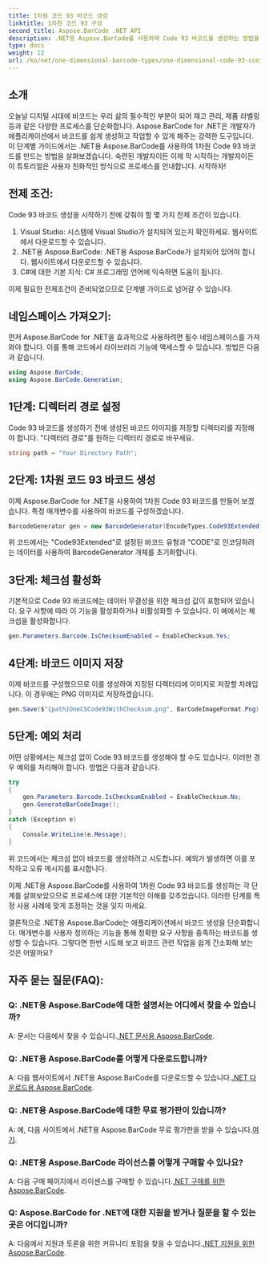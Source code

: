 ```yaml
---
title: 1차원 코드 93 바코드 생성
linktitle: 1차원 코드 93 구성
second_title: Aspose.BarCode .NET API
description: .NET용 Aspose.BarCode를 사용하여 Code 93 바코드를 생성하는 방법을 알아보세요. 바코드 생성을 위한 단계별 가이드입니다.
type: docs
weight: 12
url: /ko/net/one-dimensional-barcode-types/one-dimensional-code-93-configuration/
---
```


## 소개

오늘날 디지털 시대에 바코드는 우리 삶의 필수적인 부분이 되어 재고 관리, 제품 라벨링 등과 같은 다양한 프로세스를 단순화합니다. Aspose.BarCode for .NET은 개발자가 애플리케이션에서 바코드를 쉽게 생성하고 작업할 수 있게 해주는 강력한 도구입니다. 이 단계별 가이드에서는 .NET용 Aspose.BarCode를 사용하여 1차원 Code 93 바코드를 만드는 방법을 살펴보겠습니다. 숙련된 개발자이든 이제 막 시작하는 개발자이든 이 튜토리얼은 사용자 친화적인 방식으로 프로세스를 안내합니다. 시작하자!

## 전제 조건:

Code 93 바코드 생성을 시작하기 전에 갖춰야 할 몇 가지 전제 조건이 있습니다.
1. Visual Studio: 시스템에 Visual Studio가 설치되어 있는지 확인하세요. 웹사이트에서 다운로드할 수 있습니다.
2. .NET용 Aspose.BarCode: .NET용 Aspose.BarCode가 설치되어 있어야 합니다. 웹사이트에서 다운로드할 수 있습니다.
3. C#에 대한 기본 지식: C# 프로그래밍 언어에 익숙하면 도움이 됩니다.

이제 필요한 전제조건이 준비되었으므로 단계별 가이드로 넘어갈 수 있습니다.

## 네임스페이스 가져오기:

먼저 Aspose.BarCode for .NET을 효과적으로 사용하려면 필수 네임스페이스를 가져와야 합니다. 이를 통해 코드에서 라이브러리 기능에 액세스할 수 있습니다. 방법은 다음과 같습니다.

```csharp
using Aspose.BarCode;
using Aspose.BarCode.Generation;
```

## 1단계: 디렉터리 경로 설정

Code 93 바코드를 생성하기 전에 생성된 바코드 이미지를 저장할 디렉터리를 지정해야 합니다. "디렉터리 경로"를 원하는 디렉터리 경로로 바꾸세요.

```csharp
string path = "Your Directory Path";
```

## 2단계: 1차원 코드 93 바코드 생성

이제 Aspose.BarCode for .NET을 사용하여 1차원 Code 93 바코드를 만들어 보겠습니다. 특정 매개변수를 사용하여 바코드를 구성하겠습니다.

```csharp
BarcodeGenerator gen = new BarcodeGenerator(EncodeTypes.Code93Extended, "CODE");
```

위 코드에서는 "Code93Extended"로 설정된 바코드 유형과 "CODE"로 인코딩하려는 데이터를 사용하여 BarcodeGenerator 개체를 초기화합니다.

## 3단계: 체크섬 활성화

기본적으로 Code 93 바코드에는 데이터 무결성을 위한 체크섬 값이 포함되어 있습니다. 요구 사항에 따라 이 기능을 활성화하거나 비활성화할 수 있습니다. 이 예에서는 체크섬을 활성화합니다.

```csharp
gen.Parameters.Barcode.IsChecksumEnabled = EnableChecksum.Yes;
```

## 4단계: 바코드 이미지 저장

이제 바코드를 구성했으므로 이를 생성하여 지정된 디렉터리에 이미지로 저장할 차례입니다. 이 경우에는 PNG 이미지로 저장하겠습니다.

```csharp
gen.Save($"{path}OneCSCode93WithChecksum.png", BarCodeImageFormat.Png);
```

## 5단계: 예외 처리

어떤 상황에서는 체크섬 없이 Code 93 바코드를 생성해야 할 수도 있습니다. 이러한 경우 예외를 처리해야 합니다. 방법은 다음과 같습니다.

```csharp
try
{
    gen.Parameters.Barcode.IsChecksumEnabled = EnableChecksum.No;
    gen.GenerateBarCodeImage();
}
catch (Exception e)
{
    Console.WriteLine(e.Message);
}
```

위 코드에서는 체크섬 없이 바코드를 생성하려고 시도합니다. 예외가 발생하면 이를 포착하고 오류 메시지를 표시합니다.

이제 .NET용 Aspose.BarCode를 사용하여 1차원 Code 93 바코드를 생성하는 각 단계를 살펴보았으므로 프로세스에 대한 기본적인 이해를 갖추었습니다. 이러한 단계를 특정 사용 사례에 맞게 조정하는 것을 잊지 마세요.

결론적으로 .NET용 Aspose.BarCode는 애플리케이션에서 바코드 생성을 단순화합니다. 매개변수를 사용자 정의하는 기능을 통해 정확한 요구 사항을 충족하는 바코드를 생성할 수 있습니다. 그렇다면 한번 시도해 보고 바코드 관련 작업을 쉽게 간소화해 보는 것은 어떨까요?

## 자주 묻는 질문(FAQ):

### Q: .NET용 Aspose.BarCode에 대한 설명서는 어디에서 찾을 수 있습니까?
 A: 문서는 다음에서 찾을 수 있습니다.[.NET 문서용 Aspose.BarCode](https://reference.aspose.com/barcode/net/).

### Q: .NET용 Aspose.BarCode를 어떻게 다운로드합니까?
 A: 다음 웹사이트에서 .NET용 Aspose.BarCode를 다운로드할 수 있습니다.[.NET 다운로드용 Aspose.BarCode](https://releases.aspose.com/barcode/net/).

### Q: .NET용 Aspose.BarCode에 대한 무료 평가판이 있습니까?
 A: 예, 다음 사이트에서 .NET용 Aspose.BarCode 무료 평가판을 받을 수 있습니다.[여기](https://releases.aspose.com/).

### Q: .NET용 Aspose.BarCode 라이선스를 어떻게 구매할 수 있나요?
 A: 다음 구매 페이지에서 라이센스를 구매할 수 있습니다.[.NET 구매를 위한 Aspose.BarCode](https://purchase.aspose.com/buy).

### Q: Aspose.BarCode for .NET에 대한 지원을 받거나 질문을 할 수 있는 곳은 어디입니까?
 A: 다음에서 지원과 토론을 위한 커뮤니티 포럼을 찾을 수 있습니다.[.NET 지원을 위한 Aspose.BarCode](https://forum.aspose.com/c/barcode/13).
